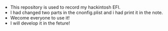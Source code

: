 - This repository is used to record my hackintosh EFI.
- I had changed two parts in the cnonfig.plist and i had print it in the note.
- Wecome everyone to use it!
- I will develop it in the feture!
